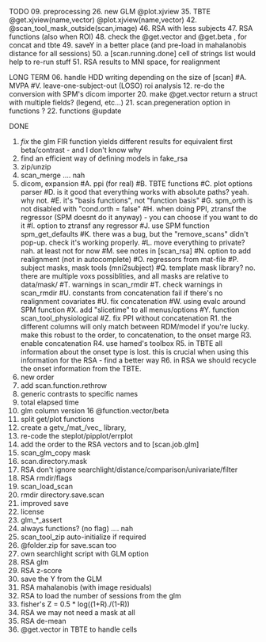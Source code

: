 
TODO
09. preprocessing
26. new GLM @plot.xjview
35. TBTE @get.xjview(name,vector) @plot.xjview(name,vector)
42. @scan_tool_mask_outside(scan,image)
46. RSA with less subjects
47. RSA functions (also when ROI)
48. check the @get.vector and @get.beta , for concat and tbte
49. saveY in a better place (and pre-load in mahalanobis distance for all sessions)
50. a [scan.running.done] cell of strings list would help to re-run stuff
51. RSA results to MNI space, for realignment

LONG TERM
06. handle HDD writing depending on the size of [scan]
#A. MVPA
#V. leave-one-subject-out (LOSO) roi analysis
12. re-do the conversion with SPM's dicom importer
20. make @get.vector return a struct with multiple fields? (legend, etc...)
21. scan.pregeneration option in functions ?
22. functions @update

DONE
01. *fix* the glm FIR function yields different results for equivalent first beta/contrast - and I don't know why
03. find an efficient way of defining models in fake_rsa
07. zip/unzip
08. scan_merge .... nah
09. dicom, expansion
#A. ppi (for real)
#B. TBTE functions
#C. plot options parser
#D. is it good that everything works with absolute paths? yeah. why not.
#E. it's "basis functions", not "function basis"
#G. spm_orth is not disabled with "cond.orth = false"
#H. when doing PPI, ztransf the regressor (SPM doesnt do it anyway) - you can choose if you want to do it
#I. option to ztransf any regressor
#J. use SPM function spm_get_defaults
#K. there was a bug, but the "remove_scans" didn't pop-up. check it's working properly.
#L. move everything to private? nah. at least not for now
#M. see notes in [scan_rsa]
#N. option to add realignment (not in autocomplete)
#O. regressors from mat-file
#P. subject masks, mask tools (mni2subject)
#Q. template mask library? no. there are multiple voxs possiblities, and all masks are relative to data/mask/
#T. warnings in scan_rmdir
#T. check warnings in scan_rmdir
#U. constants from concatenation fail if there's no realignment covariates
#U. fix concatenation
#W. using evalc around SPM function
#X. add "slicetime" to all menus/options
#Y. function scan_tool_physiological
#Z. fix PPI without concatenation
R1. the different columns will only match between RDM/model if you're lucky. make this robust to the order, to concatenation, to the onset marge
R3. enable concatenation
R4. use hamed's toolbox
R5. in TBTE all information about the onset type is lost. this is crucial when using this information for the RSA - find a better way
R6. in RSA we should recycle the onset information from the TBTE.
10. new order
11. add scan.function.rethrow
13. generic contrasts to specific names
14. total elapsed time
15. glm column version
16 @function.vector/beta
17. split get/plot functions
18. create a getv_/mat_/vec_ library, 
19. re-code the steplot/pipplot/errplot
23. add the order to the RSA vectors and to [scan.job.glm]
24. scan_glm_copy mask
25. scan.directory.mask
27. RSA don't ignore searchlight/distance/comparison/univariate/filter
28. RSA rmdir/flags
29. scan_load_scan
30. rmdir directory.save.scan
31. improved save
32. license
33. glm_*_assert
34. always functions? (no flag) .... nah
36. scan_tool_zip auto-initialize if required
37. @folder.zip for save.scan too
38. own searchlight script with GLM option
39. RSA glm
40. RSA z-score
41. save the Y from the GLM
41. RSA mahalanobis (with image residuals)
43. RSA to load the number of sessions from the glm
44. fisher's Z = 0.5 * log((1+R)./(1-R))
45. RSA we may not need a mask at all
47. RSA de-mean
48. @get.vector in TBTE to handle cells
